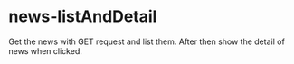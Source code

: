# news-listAndDetail
Get the news with GET request and list them. After then show the detail of news when clicked.
